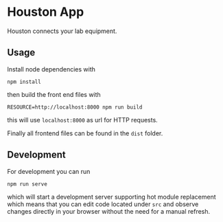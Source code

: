# Houston App

Houston connects your lab equipment.

## Usage

Install node dependencies with

    npm install

then build the front end files with

    RESOURCE=http://localhost:8000 npm run build

this will use `localhost:8000` as url for HTTP requests.

Finally all frontend files can be found in the `dist` folder.

## Development

For development you can run

    npm run serve

which will start a development server supporting hot module replacement
which means that you can edit code located under `src` and observe changes
directly in your browser without the need for a manual refresh.
